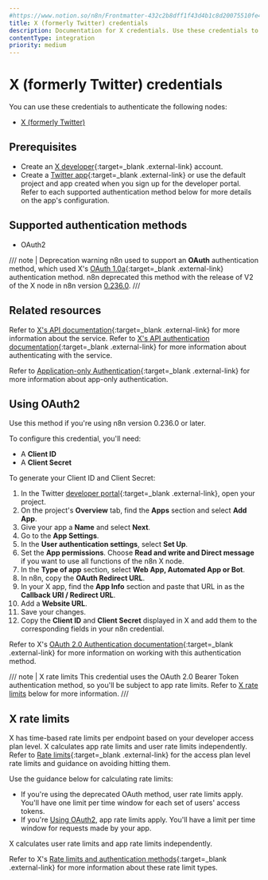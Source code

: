 ```yaml
---
#https://www.notion.so/n8n/Frontmatter-432c2b8dff1f43d4b1c8d20075510fe4
title: X (formerly Twitter) credentials
description: Documentation for X credentials. Use these credentials to authenticate X in n8n, a workflow automation platform.
contentType: integration
priority: medium
---
```


# X (formerly Twitter) credentials

You can use these credentials to authenticate the following nodes:

- [X (formerly Twitter)](/integrations/builtin/app-nodes/n8n-nodes-base.twitter/)

## Prerequisites

- Create an [X developer](https://developer.x.com/en){:target=_blank .external-link} account.
- Create a [Twitter app](https://developer.x.com/en/docs/apps){:target=_blank .external-link} or use the default project and app created when you sign up for the developer portal. Refer to each supported authentication method below for more details on the app's configuration.

## Supported authentication methods

- OAuth2

/// note | Deprecation warning
n8n used to support an **OAuth** authentication method, which used X's [OAuth 1.0a](https://developer.x.com/en/docs/authentication/oauth-1-0a){:target=_blank .external-link} authentication method. n8n deprecated this method with the release of V2 of the X node in n8n version [0.236.0](/release-notes/0-x/#n8n02360).
///

## Related resources

Refer to [X's API documentation](https://developer.x.com/en/docs/twitter-api){:target=_blank .external-link} for more information about the service. Refer to [X's API authentication documentation](https://developer.x.com/en/docs/authentication/overview){:target=_blank .external-link} for more information about authenticating with the service.

Refer to [Application-only Authentication](https://developer.twitter.com/en/docs/authentication/oauth-2-0/application-only){:target=_blank .external-link} for more information about app-only authentication.

## Using OAuth2

Use this method if you're using n8n version 0.236.0 or later.

To configure this credential, you'll need:

- A **Client ID**
- A **Client Secret**

To generate your Client ID and Client Secret:

1. In the Twitter [developer portal](https://developer.x.com/en/portal/dashboard){:target=_blank .external-link}, open your project.
2. On the project's **Overview** tab, find the **Apps** section and select **Add App**.
3. Give your app a **Name** and select **Next**.
1. Go to the **App Settings**.
4. In the **User authentication settings**, select **Set Up**.
1. Set the **App permissions**. Choose **Read and write and Direct message** if you want to use all functions of the n8n X node.
5. In the **Type of app** section, select **Web App, Automated App or Bot**.
1. In n8n, copy the **OAuth Redirect URL**.
7. In your X app, find the **App Info** section and paste that URL in as the **Callback URI / Redirect URL**.
7. Add a **Website URL**.
8. Save your changes.
1. Copy the **Client ID** and **Client Secret** displayed in X and add them to the corresponding fields in your n8n credential.

Refer to X's [OAuth 2.0 Authentication documentation](https://developer.x.com/en/docs/authentication/oauth-2-0){:target=_blank .external-link} for more information on working with this authentication method.

/// note | X rate limits
This credential uses the OAuth 2.0 Bearer Token authentication method, so you'll be subject to app rate limits. Refer to [X rate limits](#x-rate-limits) below for more information.
///

## X rate limits

X has time-based rate limits per endpoint based on your developer access plan level. X calculates app rate limits and user rate limits independently. Refer to [Rate limits](https://developer.x.com/en/docs/twitter-api/rate-limits){:target=_blank .external-link} for the access plan level rate limits and guidance on avoiding hitting them.

Use the guidance below for calculating rate limits:

- If you're using the deprecated OAuth method, user rate limits apply. You'll have one limit per time window for each set of users' access tokens.
- If you're [Using OAuth2](#using-oauth2), app rate limits apply. You'll have a limit per time window for requests made by your app.

X calculates user rate limits and app rate limits independently.

Refer to X's [Rate limits and authentication methods](https://developer.x.com/en/docs/twitter-api/rate-limits#auth){:target=_blank .external-link} for more information about these rate limit types.

